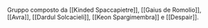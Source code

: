 Gruppo composto da [[Kinded Spaccapietre]], [[Gaius de Romolio]], [[Avra]], [[Dardul Solcacieli]], [[Keon Spargimembra]] e [[Despair]].
